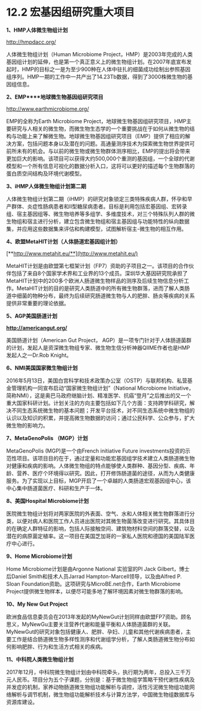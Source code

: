 # 12.2 宏基因组研究重大项目

**1、HMP人体微生物组计划**

http://hmpdacc.org/

人体微生物组计划（Human Microbiome Project，HMP）是2003年完成的人类基因组计划的延伸，也是第一个真正意义上的微生物组计划。在2007年底宣布发起时，HMP的目标之一是为至少900种在人体中驻扎的细菌成功绘制出参照基因组序列。HMP一期的工作中一共产出了14.23Tb数据，得到了3000株微生物的基因组信息。

**2、EMP****地球微生物基因组研究项目**

http://www.earthmicrobiome.org/

EMP的全称为Earth Microbiome Project，地球微生物基因组研究项目，HMP主要研究与人相关的微生物，而微生物生态学的一个重要挑战在于如何从微生物的结构与功能上来了解微生物。地球微生物基因组研究项目（EMP）提供了相应的解决方案，包括问题本身以及潜在的问题。高通量测序技术为探索微生物世界提供可前所未有的机会。与以前的微生物或微生物群体测序相比，EMP的提出将会带来更加巨大的影响。该项目可以获得大约500,000个重测的基因组，一个全球的代谢模型和一个所有信息可视化的数据分析入口，这将可以更好的描述每个生物群落的蛋白质空间结构及环境代谢模型。

**3、iHMP人体微生物组计划第二期**

人体微生物组计划第二期（iHMP）的研究对象锁定三类特殊疾病人群，怀孕和早产群体、炎症性肠病患者和II型糖尿病患者。目标是利用包括宏基因组、宏转录组、宿主基因组等、微生物培养等多组学、多维度技术，对三个特殊队列人群的微生物组和宿主进行分析，建立包含微生物组和宿主基因组与功能特性的纵向数据集，并应用这些数据集来评估和构建模型，试图解析宿主-微生物的相互作用。

**4、欧盟MetaHIT计划（人体肠道宏基因组计划）**

[**http://www.metahit.eu/**](http://www.metahit.eu/)

MetaHIT计划是由欧盟第七框架计划（FP7）资助的子项目之一。该项目的合作伙伴包括了来自8个国家学术界和工业界的13个成员。深圳华大基因研究院承担了MetaHIT计划中的200多个欧洲人肠道微生物样品的测序及后续生物信息分析工作。MetaHIT计划的目的是研究人类肠道中的所有微生物群落，进而了解人类肠道中细菌的物种分布，最终为后续研究肠道微生物与人的肥胖、肠炎等疾病的关系提供非常重要的理论依据。

**5、AGP美国肠道计划**

**http://americangut.org/**

美国肠道计划（American Gut Project， AGP）是一项专门针对于人体肠道菌群的计划，发起人是资深微生物组专家、微生物生信分析神器QIIME作者也是HMP发起人之一Dr.Rob Knight。

**6、NMI美国国家微生物组计划**

2016年5月13日，美国白宫科学和技术政策办公室（OSTP）与联邦机构、私营基金管理机构一同宣布启动“国家微生物组计划”（National Microbiome Initiative，简称NMI），这是奥巴马政府继脑计划、精准医学、抗癌“登月”之后推出的又一个重大国家科研计划。计划关注的方向主要包括如下几个方面：支持跨学科研究，解决不同生态系统微生物的基本问题；开发平台技术，对不同生态系统中微生物组的认识以及知识的积累，并提高微生物数据的访问；通过公民科学、公众参与，扩大微生物的影响力。

**7、MetaGenoPolis （MGP）计划**

MetaGenoPolis (MGP)是一个由French initiative Future investments投资的示范性项目。该项目目的在于，通过定量和功能宏基因组学技术建立人类肠道微生物对健康和疾病的影响。人体微生物组的特点能够使人类群种、基因分型、疾病、年龄、营养、医疗个环境得以研究。因此，打开修饰肠道菌的途径，从而为人类健康服务。为了实现以上目标，MGP开启了一个卓越的人类肠道宏观基因组中心，该中心集中肠道菌医疗、科研和生产于一体。

**8、美国Hospital Microbiome计划**

医院微生物组计划将对两家医院的外表面、空气、水和人体相关微生物群落进行分类，以便对病人和医院工作人员进出医院对其微生物菌落改变进行研究。其具体目的在确定人群特征的影响，包括人际接触空间、建筑物材料空间的群落交替，以及潜在的病原菌定植率。这一项目在美国芝加哥的一家私人医院和德国的美国陆军医疗中心进行。

**9、Home Microbiome计划**

Home Microbiome计划是由Argonne National 实验室的PI Jack Gilbert，博士后Daniel Smith和技术人员Jarrad Hampton-Marcell领导，以及由Alfred P. Sloan Foundation资助。这项研究与MicroBE.net合作，Earth Microbiome Project提供微生物样本，以便尽可能多地了解环境因素对微生物群落的影响。

**10、My New Gut Project**

欧洲食品信息委员会在2013年发起的MyNewGut计划同样由欧盟FP7资助。顾名思义，MyNewGu主要关注营养代谢和能量平衡和人体肠道菌群的关联。MyNewGut的研究对象包括健康人、肥胖、孕妇、儿童和其他代谢疾病患者，主要工作是结合肠道微生物多样性测序和代谢组学分析，了解人类肠道微生物分布如何影响肥胖、行为和生活方式相关的疾病。

**11、中科院人类微生物组计划**

2017年12月，中科院微生物组计划由中科院牵头，执行期为两年，总投入三千万元人民币。项目分为五个子课题，分别是：基于微生物组学策略干预代谢性疾病及并发症的机制，家养动物肠道微生物组功能解析与调控，活性污泥微生物组功能网络解析与调节机制，微生物组功能解析技术与计算方法学，中国微生物组数据库与资源库建设。
